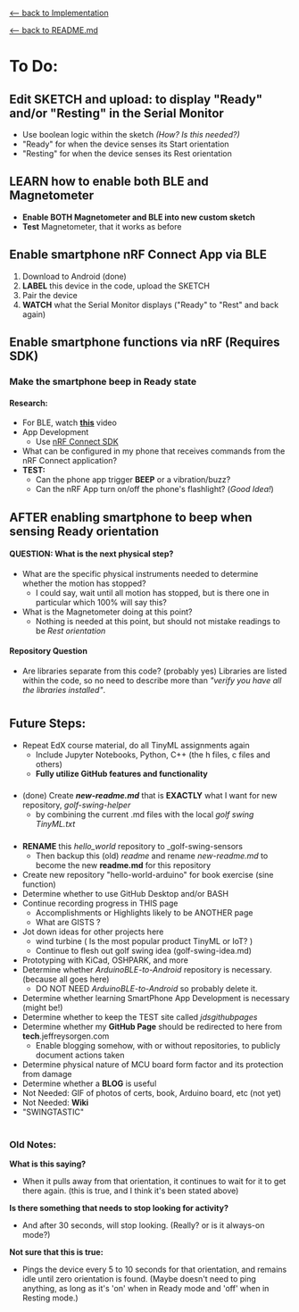 [<-- back to Implementation](implementation.md)

[<-- back to README.md](new-readme.md)
# To Do:


## Edit SKETCH and upload: to display "Ready" and/or "Resting" in the Serial Monitor
- Use boolean logic within the sketch _(How? Is this needed?)_
- "Ready" for when the device senses its Start orientation
- "Resting" for when the device senses its Rest orientation

## LEARN how to enable both BLE and Magnetometer
- **Enable BOTH Magnetometer and BLE into new custom sketch**
- **Test** Magnetometer, that it works as before

## Enable smartphone nRF Connect App via BLE
1. Download to Android (done)
2. **LABEL** this device in the code, upload the SKETCH
4. Pair the device
5. **WATCH** what the Serial Monitor displays ("Ready" to "Rest" and back again)

## Enable smartphone functions via nRF (Requires SDK)
### Make the smartphone beep in Ready state
#### Research:
- For BLE, watch [**this**](https://youtu.be/2q_tA8v5l1Y) video
- App Development
  - Use [nRF Connect SDK](https://www.nordicsemi.com/Products/Development-software/nrf-connect-sdk)
- What can be configured in my phone that receives commands from the nRF Connect application?
- **TEST:** 
  - Can the phone app trigger **BEEP** or a vibration/buzz? 
  - Can the nRF App turn on/off the phone's flashlight? (_Good Idea!_)

## AFTER enabling smartphone to beep when sensing Ready orientation
#### QUESTION: What is the next physical step?
- What are the specific physical instruments needed to determine whether the motion has stopped? 
  - I could say, wait until all motion has stopped, but is there one in particular which 100% will say this? 
- What is the Magnetometer doing at this point?
  - Nothing is needed at this point, but should not mistake readings to be _Rest orientation_

#### Repository Question
- Are libraries separate from this code? (probably yes) Libraries are listed within the code, so no need to describe more than _"verify you have all the libraries installed"_. 



#
## Future Steps:
- Repeat EdX course material, do all TinyML assignments again
  - Include Jupyter Notebooks, Python, C++ (the h files, c files and others)
  - **Fully utilize GitHub features and functionality**

###
- (done) Create _**new-readme.md**_ that is __EXACTLY__ what I want for new repository, _golf-swing-helper_
  - by combining the current .md files with the local _golf swing TinyML.txt_ 

###
* __RENAME__ this _hello_world_ repository to _golf-swing-sensors
  - Then backup this (old) _readme_ and rename _new-readme.md_ to become the new **readme.md** for this repository
* Create new repository "hello-world-arduino" for book exercise (sine function)
* Determine whether to use GitHub Desktop and/or BASH
* Continue recording progress in THIS page
  - Accomplishments or Highlights likely to be ANOTHER page
  - What are GISTS ?
* Jot down ideas for other projects here
  * wind turbine ( Is the most popular product TinyML or IoT? )
  * Continue to flesh out golf swing idea (golf-swing-idea.md)
* Prototyping with KiCad, OSHPARK, and more
* Determine whether _ArduinoBLE-to-Android_ repository is necessary. (because all goes here)
  - DO NOT NEED _ArduinoBLE-to-Android_ so probably delete it.
* Determine whether learning SmartPhone App Development is necessary (might be!)
* Determine whether to keep the TEST site called _jdsgithubpages_
* Determine whether my **GitHub Page** should be redirected to here from **tech**.jeffreysorgen.com 
  - Enable blogging somehow, with or without repositories, to publicly document actions taken
* Determine physical nature of MCU board form factor and its protection from damage
* Determine whether a **BLOG** is useful
* Not Needed: GIF of photos of certs, book, Arduino board, etc (not yet)
* Not Needed: **Wiki**
* "SWINGTASTIC"
#
### Old Notes:

**What is this saying?**
- When it pulls away from that orientation, it continues to wait for it to get there again. (this is true, and I think it's been stated above)

**Is there something that needs to stop looking for activity?**
- And after 30 seconds, will stop looking.  (Really? or is it always-on mode?)

**Not sure that this is true:**
- Pings the device every 5 to 10 seconds for that orientation, and remains idle until zero orientation is found. (Maybe doesn't need to ping anything, as long as it's 'on' when in Ready mode and 'off' when in Resting mode.)
